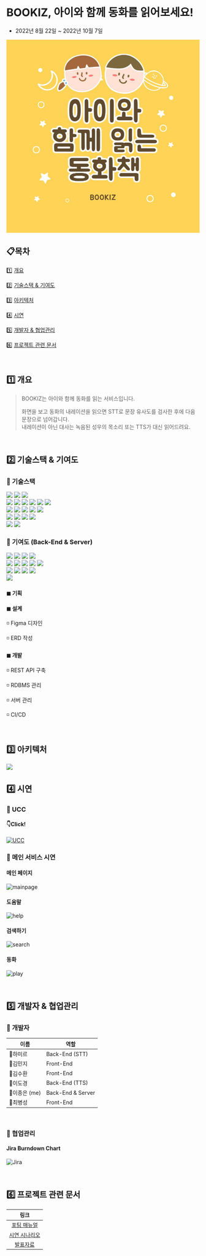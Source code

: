 # BOOKIZ, 아이와 함께 동화를 읽어보세요!

- 2022년 8월 22일 ~ 2022년 10월 7일

![메인](/image/부키즈.png)

## 📋목차

1️⃣ <a href="#1️⃣-개요">개요</a>

2️⃣ <a href="#2️⃣-기술스택--기여도">기술스택 & 기여도</a>

3️⃣ <a href="#3️⃣-아키텍처">아키텍처</a>

4️⃣ <a href="#4️⃣-시연">시연</a>

5️⃣ <a href="#5️⃣-개발자--협업관리">개발자 & 협업관리</a>

6️⃣ <a href="#6️⃣-프로젝트-관련-문서">프로젝트 관련 문서</a>

<br>

## 1️⃣ 개요

> BOOKIZ는 아이와 함께 동화를 읽는 서비스입니다.
>
>
>화면을 보고 동화의 내레이션을 읽으면 STT로 문장 유사도를 검사한 후에 다음 문장으로 넘어갑니다.<br>
내레이션이 아닌 대사는 녹음된 성우의 목소리 또는 TTS가 대신 읽어드려요.

<br>

## 2️⃣ 기술스택 & 기여도

### 🔸 기술스택

<span>
<img src="https://img.shields.io/badge/javascript-F7DF1E?style=for-the-badge&logo=javascript&logoColor=black">
<img src="https://img.shields.io/badge/React-61DAFB?style=for-the-badge&logo=React&logoColor=white">
<img src="https://img.shields.io/badge/Node.js-339939?style=for-the-badge&logo=Node.js&logoColor=white">
</span>
<br>
<span>
<img src="https://img.shields.io/badge/Java-FF7800?style=for-the-badge&logo=Java&logoColor=white">
<img src="https://img.shields.io/badge/Spring Boot-6DB33F?style=for-the-badge&logo=Spring Boot&logoColor=white">
<img src="https://img.shields.io/badge/Gradle-02303A?style=for-the-badge&logo=Gradle&logoColor=white">
<img src="https://img.shields.io/badge/Python-3776AB?style=for-the-badge&logo=Python&logoColor=white">
<img src="https://img.shields.io/badge/Django-000000?style=for-the-badge&logo=Django&logoColor=white">
<img src="https://img.shields.io/badge/MySQL-4479A1?style=for-the-badge&logo=MySQL&logoColor=white">
</span>
<br>
<span>
<img src="https://img.shields.io/badge/Amazon EC2-FF9900?style=for-the-badge&logo=Amazon EC2&logoColor=white">
<img src="https://img.shields.io/badge/Ubuntu-E95420?style=for-the-badge&logo=Ubuntu&logoColor=white">
<img src="https://img.shields.io/badge/Nginx-009639?style=for-the-badge&logo=NGINX&logoColor=white">
<img src="https://img.shields.io/badge/Docker-2496ED?style=for-the-badge&logo=Docker&logoColor=white">
<img src="https://img.shields.io/badge/jenkins-993333?style=for-the-badge&logo=Jenkins&logoColor=white">
</span>
<br>
<span>
<img src="https://img.shields.io/badge/Jira-0052CC?style=for-the-badge&logo=Jira&logoColor=white">
<img src="https://img.shields.io/badge/GitLab-FCA121?style=for-the-badge&logo=GitLab&logoColor=white">
<img src="https://img.shields.io/badge/Mattermost-0058CC?style=for-the-badge&logo=Mattermost&logoColor=white">
<img src="https://img.shields.io/badge/Notion-000000?style=for-the-badge&logo=Notion&logoColor=white">
</span>
<br>
<span>
<img src="https://img.shields.io/badge/intellij-000000?style=for-the-badge&logo=intellijidea&logoColor=white">
<img src="https://img.shields.io/badge/visual studio code-007ACC?style=for-the-badge&logo=visualstudiocode&logoColor=white">
</span>

### 🔸 기여도 (Back-End & Server)

<span>
<img src="https://img.shields.io/badge/Java-FF7800?style=for-the-badge&logo=Java&logoColor=white">
<img src="https://img.shields.io/badge/Spring Boot-6DB33F?style=for-the-badge&logo=Spring Boot&logoColor=white">
<img src="https://img.shields.io/badge/Gradle-02303A?style=for-the-badge&logo=Gradle&logoColor=white">
<img src="https://img.shields.io/badge/MySQL-4479A1?style=for-the-badge&logo=MySQL&logoColor=white">
</span>

<br>

<span>
<img src="https://img.shields.io/badge/Amazon EC2-FF9900?style=for-the-badge&logo=Amazon EC2&logoColor=white">
<img src="https://img.shields.io/badge/Ubuntu-E95420?style=for-the-badge&logo=Ubuntu&logoColor=white">
<img src="https://img.shields.io/badge/Nginx-009639?style=for-the-badge&logo=NGINX&logoColor=white">
<img src="https://img.shields.io/badge/Docker-2496ED?style=for-the-badge&logo=Docker&logoColor=white">
<img src="https://img.shields.io/badge/jenkins-993333?style=for-the-badge&logo=Jenkins&logoColor=white">
</span>

<br>

<span>
<img src="https://img.shields.io/badge/Jira-0052CC?style=for-the-badge&logo=Jira&logoColor=white">
<img src="https://img.shields.io/badge/GitLab-FCA121?style=for-the-badge&logo=GitLab&logoColor=white">
<img src="https://img.shields.io/badge/Mattermost-0058CC?style=for-the-badge&logo=Mattermost&logoColor=white">
<img src="https://img.shields.io/badge/Notion-000000?style=for-the-badge&logo=Notion&logoColor=white">
</span>

<br>

<span>
<img src="https://img.shields.io/badge/intellij-000000?style=for-the-badge&logo=intellijidea&logoColor=white">
</span>


#### ◼ 기획

#### ◼ 설계

◽ Figma 디자인

◽ ERD 작성

#### ◼ 개발

◽ REST API 구축

◽ RDBMS 관리

◽ 서버 관리

◽ CI/CD

<br>

## 3️⃣ 아키텍처

<img src="./image/architecture.png">

<br>

## 4️⃣ 시연

### 🔸 UCC

#### 👇Click!
[![UCC](https://img.youtube.com/vi/v0n3zAQdq4w/0.jpg)](https://youtu.be/v0n3zAQdq4w)
<br>

### 🔸 메인 서비스 시연

#### 메인 페이지

![mainpage](/image/mainpage.gif)

#### 도움말

![help](/image/help.gif)

#### 검색하기

![search](/image/search.gif)

#### 동화

![play](/image/play.gif)


<br>


## 5️⃣ 개발자 & 협업관리

### 🔸 개발자

| 이름 | 역할 |
| --- | --- |
| 👑하미르 | Back-End (STT) |
| 👩김민지 | Front-End |
| 👨김수환 | Front-End |
| 👱이도경 | Back-End (TTS) |
| 👲이종은 (me) | Back-End & Server |
| 👶최병성 | Front-End |

<br>

### 🔸 협업관리

#### Jira Burndown Chart

![Jira](/image/jira.gif)

<br>

## 6️⃣ 프로젝트 관련 문서

|                   링크                   |
|:--------------------------------------:|
|  [포팅 매뉴얼](/exec/서울_1반_A103_포팅매뉴얼.pdf)  |
| [시연 시나리오](/exec/서울_1반_A103_시연시나리오.pdf) |
|   [발표자료](/exec/서울_1반_A103_발표자료.pptx)    |

